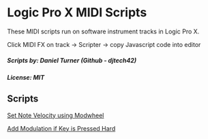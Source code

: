 # Logic Pro X MIDI Scripts
These MIDI scripts run on software instrument tracks in Logic Pro X.

Click MIDI FX on track -> Scripter -> copy Javascript code into editor

##### Scripts by: Daniel Turner (Github - djtech42)
##### License: MIT

## Scripts

[Set Note Velocity using Modwheel](modulationToVelocity.js)

[Add Modulation if Key is Pressed Hard](velocityControlledModulation.js)
